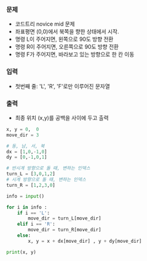### 문제
* 코드트리 novice mid 문제 
* 좌표평면 (0,0)에서 북쪽을 향한 상태에서 시작.
* 명령 L이 주어지면, 왼쪽으로 90도 방향 전환
* 명령 R이 주어지면, 오른쪽으로 90도 방향 전환
* 명령 F가 주어지면, 바라보고 있는 방향으로 한 칸 이동

### 입력
* 첫번째 줄: 'L', 'R', 'F'로만 이루어진 문자열

### 출력
* 최종 위치 (x,y)를 공백을 사이에 두고 출력

```python
x, y = 0,  0
move_dir = 3

# 동, 남, 서, 북
dx = [1,0,-1,0]
dy = [0,-1,0,1]

# 반시계 방향으로 돌 때, 변하는 인덱스
turn_L = [3,0,1,2]
# 시계 방향으로 돌 때, 변하는 인덱스
turn_R = [1,2,3,0]

info = input()

for i in info :
    if i == 'L':
        move_dir = turn_L[move_dir]
    elif i == 'R':
        move_dir = turn_R[move_dir]
    else:
        x, y = x + dx[move_dir] , y + dy[move_dir]

print(x, y)

```
